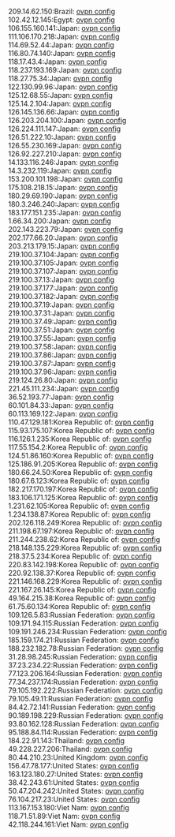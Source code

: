 209.14.62.150:Brazil: [ovpn config](vpn/209_14_62_150.ovpn)  
102.42.12.145:Egypt: [ovpn config](vpn/102_42_12_145.ovpn)  
106.155.160.141:Japan: [ovpn config](vpn/106_155_160_141.ovpn)  
111.106.170.218:Japan: [ovpn config](vpn/111_106_170_218.ovpn)  
114.69.52.44:Japan: [ovpn config](vpn/114_69_52_44.ovpn)  
116.80.74.140:Japan: [ovpn config](vpn/116_80_74_140.ovpn)  
118.17.43.4:Japan: [ovpn config](vpn/118_17_43_4.ovpn)  
118.237.193.169:Japan: [ovpn config](vpn/118_237_193_169.ovpn)  
118.27.75.34:Japan: [ovpn config](vpn/118_27_75_34.ovpn)  
122.130.99.96:Japan: [ovpn config](vpn/122_130_99_96.ovpn)  
125.12.68.55:Japan: [ovpn config](vpn/125_12_68_55.ovpn)  
125.14.2.104:Japan: [ovpn config](vpn/125_14_2_104.ovpn)  
126.145.136.66:Japan: [ovpn config](vpn/126_145_136_66.ovpn)  
126.203.204.100:Japan: [ovpn config](vpn/126_203_204_100.ovpn)  
126.224.111.147:Japan: [ovpn config](vpn/126_224_111_147.ovpn)  
126.51.222.10:Japan: [ovpn config](vpn/126_51_222_10.ovpn)  
126.55.230.169:Japan: [ovpn config](vpn/126_55_230_169.ovpn)  
126.92.227.210:Japan: [ovpn config](vpn/126_92_227_210.ovpn)  
14.133.116.246:Japan: [ovpn config](vpn/14_133_116_246.ovpn)  
14.3.232.119:Japan: [ovpn config](vpn/14_3_232_119.ovpn)  
153.200.101.198:Japan: [ovpn config](vpn/153_200_101_198.ovpn)  
175.108.218.15:Japan: [ovpn config](vpn/175_108_218_15.ovpn)  
180.29.69.190:Japan: [ovpn config](vpn/180_29_69_190.ovpn)  
180.3.246.240:Japan: [ovpn config](vpn/180_3_246_240.ovpn)  
183.177.151.235:Japan: [ovpn config](vpn/183_177_151_235.ovpn)  
1.66.34.200:Japan: [ovpn config](vpn/1_66_34_200.ovpn)  
202.143.223.79:Japan: [ovpn config](vpn/202_143_223_79.ovpn)  
202.177.66.20:Japan: [ovpn config](vpn/202_177_66_20.ovpn)  
203.213.179.15:Japan: [ovpn config](vpn/203_213_179_15.ovpn)  
219.100.37.104:Japan: [ovpn config](vpn/219_100_37_104.ovpn)  
219.100.37.105:Japan: [ovpn config](vpn/219_100_37_105.ovpn)  
219.100.37.107:Japan: [ovpn config](vpn/219_100_37_107.ovpn)  
219.100.37.13:Japan: [ovpn config](vpn/219_100_37_13.ovpn)  
219.100.37.177:Japan: [ovpn config](vpn/219_100_37_177.ovpn)  
219.100.37.182:Japan: [ovpn config](vpn/219_100_37_182.ovpn)  
219.100.37.19:Japan: [ovpn config](vpn/219_100_37_19.ovpn)  
219.100.37.31:Japan: [ovpn config](vpn/219_100_37_31.ovpn)  
219.100.37.49:Japan: [ovpn config](vpn/219_100_37_49.ovpn)  
219.100.37.51:Japan: [ovpn config](vpn/219_100_37_51.ovpn)  
219.100.37.55:Japan: [ovpn config](vpn/219_100_37_55.ovpn)  
219.100.37.58:Japan: [ovpn config](vpn/219_100_37_58.ovpn)  
219.100.37.86:Japan: [ovpn config](vpn/219_100_37_86.ovpn)  
219.100.37.87:Japan: [ovpn config](vpn/219_100_37_87.ovpn)  
219.100.37.96:Japan: [ovpn config](vpn/219_100_37_96.ovpn)  
219.124.26.80:Japan: [ovpn config](vpn/219_124_26_80.ovpn)  
221.45.111.234:Japan: [ovpn config](vpn/221_45_111_234.ovpn)  
36.52.193.77:Japan: [ovpn config](vpn/36_52_193_77.ovpn)  
60.101.84.33:Japan: [ovpn config](vpn/60_101_84_33.ovpn)  
60.113.169.122:Japan: [ovpn config](vpn/60_113_169_122.ovpn)  
110.47.129.181:Korea Republic of: [ovpn config](vpn/110_47_129_181.ovpn)  
115.93.175.107:Korea Republic of: [ovpn config](vpn/115_93_175_107.ovpn)  
116.126.1.235:Korea Republic of: [ovpn config](vpn/116_126_1_235.ovpn)  
117.55.154.2:Korea Republic of: [ovpn config](vpn/117_55_154_2.ovpn)  
124.51.86.160:Korea Republic of: [ovpn config](vpn/124_51_86_160.ovpn)  
125.186.91.205:Korea Republic of: [ovpn config](vpn/125_186_91_205.ovpn)  
180.66.24.50:Korea Republic of: [ovpn config](vpn/180_66_24_50.ovpn)  
180.67.6.123:Korea Republic of: [ovpn config](vpn/180_67_6_123.ovpn)  
182.217.170.197:Korea Republic of: [ovpn config](vpn/182_217_170_197.ovpn)  
183.106.171.125:Korea Republic of: [ovpn config](vpn/183_106_171_125.ovpn)  
1.231.62.105:Korea Republic of: [ovpn config](vpn/1_231_62_105.ovpn)  
1.234.138.87:Korea Republic of: [ovpn config](vpn/1_234_138_87.ovpn)  
202.126.118.249:Korea Republic of: [ovpn config](vpn/202_126_118_249.ovpn)  
211.198.67.197:Korea Republic of: [ovpn config](vpn/211_198_67_197.ovpn)  
211.244.238.62:Korea Republic of: [ovpn config](vpn/211_244_238_62.ovpn)  
218.148.135.229:Korea Republic of: [ovpn config](vpn/218_148_135_229.ovpn)  
218.37.5.234:Korea Republic of: [ovpn config](vpn/218_37_5_234.ovpn)  
220.83.142.198:Korea Republic of: [ovpn config](vpn/220_83_142_198.ovpn)  
220.92.138.37:Korea Republic of: [ovpn config](vpn/220_92_138_37.ovpn)  
221.146.168.229:Korea Republic of: [ovpn config](vpn/221_146_168_229.ovpn)  
221.167.26.145:Korea Republic of: [ovpn config](vpn/221_167_26_145.ovpn)  
49.164.215.38:Korea Republic of: [ovpn config](vpn/49_164_215_38.ovpn)  
61.75.60.134:Korea Republic of: [ovpn config](vpn/61_75_60_134.ovpn)  
109.126.5.83:Russian Federation: [ovpn config](vpn/109_126_5_83.ovpn)  
109.171.94.115:Russian Federation: [ovpn config](vpn/109_171_94_115.ovpn)  
109.191.246.234:Russian Federation: [ovpn config](vpn/109_191_246_234.ovpn)  
185.159.174.21:Russian Federation: [ovpn config](vpn/185_159_174_21.ovpn)  
188.232.182.78:Russian Federation: [ovpn config](vpn/188_232_182_78.ovpn)  
31.28.98.245:Russian Federation: [ovpn config](vpn/31_28_98_245.ovpn)  
37.23.234.22:Russian Federation: [ovpn config](vpn/37_23_234_22.ovpn)  
77.123.206.164:Russian Federation: [ovpn config](vpn/77_123_206_164.ovpn)  
77.34.237.174:Russian Federation: [ovpn config](vpn/77_34_237_174.ovpn)  
79.105.192.222:Russian Federation: [ovpn config](vpn/79_105_192_222.ovpn)  
79.105.49.11:Russian Federation: [ovpn config](vpn/79_105_49_11.ovpn)  
84.42.72.141:Russian Federation: [ovpn config](vpn/84_42_72_141.ovpn)  
90.189.198.229:Russian Federation: [ovpn config](vpn/90_189_198_229.ovpn)  
93.80.162.128:Russian Federation: [ovpn config](vpn/93_80_162_128.ovpn)  
95.188.84.114:Russian Federation: [ovpn config](vpn/95_188_84_114.ovpn)  
184.22.91.143:Thailand: [ovpn config](vpn/184_22_91_143.ovpn)  
49.228.227.206:Thailand: [ovpn config](vpn/49_228_227_206.ovpn)  
80.44.210.23:United Kingdom: [ovpn config](vpn/80_44_210_23.ovpn)  
156.47.78.177:United States: [ovpn config](vpn/156_47_78_177.ovpn)  
163.123.180.27:United States: [ovpn config](vpn/163_123_180_27.ovpn)  
38.42.243.61:United States: [ovpn config](vpn/38_42_243_61.ovpn)  
50.47.204.242:United States: [ovpn config](vpn/50_47_204_242.ovpn)  
76.104.217.23:United States: [ovpn config](vpn/76_104_217_23.ovpn)  
113.167.153.180:Viet Nam: [ovpn config](vpn/113_167_153_180.ovpn)  
118.71.51.89:Viet Nam: [ovpn config](vpn/118_71_51_89.ovpn)  
42.118.244.161:Viet Nam: [ovpn config](vpn/42_118_244_161.ovpn)  
